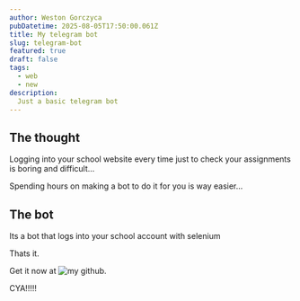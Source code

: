 ```yaml
---
author: Weston Gorczyca
pubDatetime: 2025-08-05T17:50:00.061Z
title: My telegram bot
slug: telegram-bot
featured: true
draft: false
tags:
  - web
  - new
description:
  Just a basic telegram bot
---
```

## The thought
Logging into your school website every time just to check your assignments is boring and difficult...

Spending hours on making a bot to do it for you is way easier...

## The bot
Its a bot that logs into your school account with selenium

Thats it.


Get it now at ![my github.](https://github.com/PandaTwoxx/TelegramSchoolBot)



CYA!!!!!